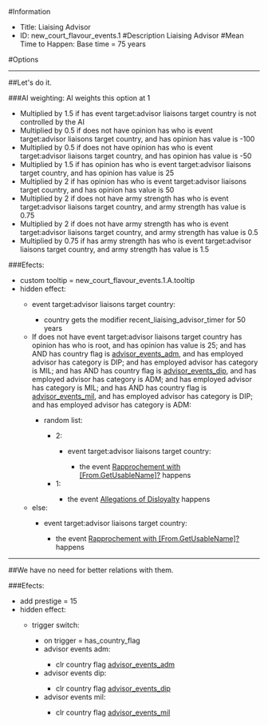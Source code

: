 #Information
 - Title: Liaising Advisor
 - ID: new_court_flavour_events.1
#Description
Liaising Advisor
#Mean Time to Happen:
Base time = 75 years

#Options

___
##Let's do it.

###AI weighting:
AI weights this option at 1
 - Multiplied by 1.5 if has event target:advisor liaisons target country is not controlled by the AI
 - Multiplied by 0.5 if does not have opinion has who is event target:advisor liaisons target country, and has opinion has value is -100
 - Multiplied by 0.5 if does not have opinion has who is event target:advisor liaisons target country, and has opinion has value is -50
 - Multiplied by 1.5 if has opinion has who is event target:advisor liaisons target country, and has opinion has value is 25
 - Multiplied by 2 if has opinion has who is event target:advisor liaisons target country, and has opinion has value is 50
 - Multiplied by 2 if does not have army strength has who is event target:advisor liaisons target country, and army strength has value is 0.75
 - Multiplied by 2 if does not have army strength has who is event target:advisor liaisons target country, and army strength has value is 0.5
 - Multiplied by 0.75 if has army strength has who is event target:advisor liaisons target country, and army strength has value is 1.5


###Efects:<ul><li>custom tooltip = new_court_flavour_events.1.A.tooltip</li><li>hidden effect:</li><ul><li>event target:advisor liaisons target country:</li><ul><li>country gets the modifier recent_liaising_advisor_timer for 50 years</li></ul><li>If does not have event target:advisor liaisons target country has opinion has who is root, and has opinion has value is 25; and has AND has country flag is [advisor_events_adm](../flags/advisor_events_adm.md), and has employed advisor has category is DIP; and has employed advisor has category is MIL; and has AND has country flag is [advisor_events_dip](../flags/advisor_events_dip.md), and has employed advisor has category is ADM; and has employed advisor has category is MIL; and has AND has country flag is [advisor_events_mil](../flags/advisor_events_mil.md), and has employed advisor has category is DIP; and has employed advisor has category is ADM:</li><ul><li>random list:</li><ul><li>2:</li><ul><li>event target:advisor liaisons target country:</li><ul><li>the event [Rapprochement with [From.GetUsableName]?](../events/rapprochement_with_from_getusablename.md) happens</li></ul></ul><li>1:</li><ul><li>the event [Allegations of Disloyalty](../events/allegations_of_disloyalty.md) happens</li></ul></ul></ul><li>else:</li><ul><li>event target:advisor liaisons target country:</li><ul><li>the event [Rapprochement with [From.GetUsableName]?](../events/rapprochement_with_from_getusablename.md) happens</li></ul></ul></ul></ul>

___
##We have no need for better relations with them.

###Efects:<ul><li>add prestige = 15</li><li>hidden effect:</li><ul><li>trigger switch:</li><ul><li>on trigger = has_country_flag</li><li>advisor events adm:</li><ul><li>clr country flag [advisor_events_adm](../flags/advisor_events_adm.md)</li></ul><li>advisor events dip:</li><ul><li>clr country flag [advisor_events_dip](../flags/advisor_events_dip.md)</li></ul><li>advisor events mil:</li><ul><li>clr country flag [advisor_events_mil](../flags/advisor_events_mil.md)</li></ul></ul></ul></ul>
